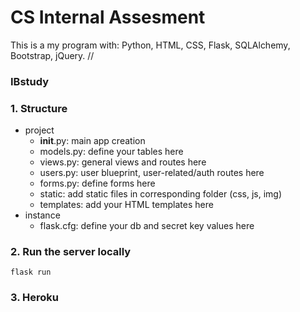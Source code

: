 # CS Internal Assesment

This is a my program with: Python, HTML, CSS, Flask, SQLAlchemy, Bootstrap, jQuery.
//
### IBstudy



### 1. Structure

- project
  - __init__.py: main app creation
  - models.py: define your tables here
  - views.py: general views and routes here
  - users.py: user blueprint, user-related/auth routes here
  - forms.py: define forms here
  - static: add static files in corresponding folder (css, js, img)
  - templates: add your HTML templates here
- instance
  - flask.cfg: define your db and secret key values here

### 2. Run the server locally

```
flask run
```

### 3. Heroku

